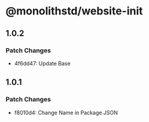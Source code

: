 # @monolithstd/website-init

## 1.0.2

### Patch Changes

- 4f6dd47: Update Base

## 1.0.1

### Patch Changes

- f8010d4: Change Name in Package JSON
